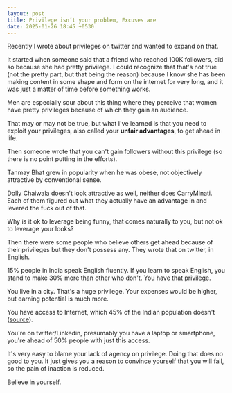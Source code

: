 ```yaml
---
layout: post
title: Privilege isn’t your problem, Excuses are
date: 2025-01-26 18:45 +0530
---
```



Recently I wrote about privileges on twitter and wanted to expand on that.

It started when someone said that a friend who reached 100K followers, did so because she had pretty privilege. I could recognize that that's not true (not the pretty part, but that being the reason) because I know she has been making content in some shape and form on the internet for very long, and it was just a matter of time before something works.

Men are especially sour about this thing where they perceive that women have pretty privileges because of which they gain an audience.

That may or may not be true, but what I've learned is that you need to exploit your privileges, also called your **unfair advantages**, to get ahead in life.

Then someone wrote that you can't gain followers without this privilege (so there is no point putting in the efforts).

Tanmay Bhat grew in popularity when he was obese, not objectively attractive by conventional sense.

Dolly Chaiwala doesn't look attractive as well, neither does CarryMinati. Each of them figured out what they actually have an advantage in and levered the fuck out of that.

Why is it ok to leverage being funny, that comes naturally to you, but not ok to leverage your looks?

Then there were some people who believe others get ahead because of their privileges but they don't possess any. They wrote that on twitter, in English.

15% people in India speak English fluently. If you learn to speak English, you stand to make 30% more than other who don't. You have that privilege.

You live in a city. That's a huge privilege. Your expenses would be higher, but earning potential is much more.

You have access to Internet, which 45% of the Indian population doesn't ([source](https://telecom.economictimes.indiatimes.com/news/internet/45-of-indians-still-do-not-access-internet-iamai-kantar-study/108035843)).

You're on twitter/Linkedin, presumably you have a laptop or smartphone, you're ahead of 50% people with just this access.

It's very easy to blame your lack of agency on privilege. Doing that does no good to you. It just gives you a reason to convince yourself that you will fail, so the pain of inaction is reduced.

Believe in yourself.